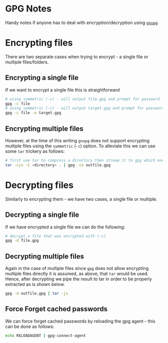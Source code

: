 # GPG Notes

Handy notes if anyone has to deal with encryption/decryption using [`gnupg`][1].

# Encrypting files

There are two separate cases when trying to encrypt - a single file or multiple files/folders.

## Encrypting a single file

If we want to encrypt a single file this is straightforward

```bash
# using symmetric (-c) - will output file.gpg and prompt for password
gpg -c file
# using symmetric (-c) - will output target.gpg and prompt for password
gpg -c file -o target.gpg
```

## Encrypting multiple files

However, at the time of this writing `gnupg` does not support encrypting multiple files using the `symmetric` (`-c`) option.
To alleviate this we can use some `tar` trickery as follows:

```bash
# first use tar to compress a directory then stream it to gpg which encrypts it
tar -cjv -C <directory> . | gpg -co outfile.gpg
``` 

# Decrypting files

Similarly to encrypting them - we have two cases, a single file or multiple.

## Decrypting a single file 
 
If we have encrypted a single file we can do the following:

```bash
# decrypt a file that was encrypted with (-c)
gpg -d file.gpg
```

## Decrypting multiple files

Again in the case of multiple files since `gpg` does not allow encrypting multiple files directly it is assumed, as above, that `tar` would be used. 
Hence, after decrypting we pipe the result to tar in order to be properly extracted as is shown below.

```bash
gpg -d outfile.gpg | tar -jx
```

## Force Forget cached passwords

We can force forget cached passwords by reloading the gpg agent - this can be done as follows:

```bash
echo RELOADAGENT | gpg-connect-agent
```

[1]: https://gnupg.org/